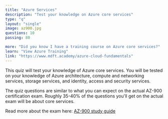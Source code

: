 ```yaml
---
title: "Azure Services"
description: "Test your knowledge on Azure core services"
type: "q"
layout: "single"
image: az900.jpg
questions: 10
passing: 80

more: "Did you know I have a training course on Azure core services?"
learn: "View Azure Training"
link: "https://www.mdft.academy/azure-cloud-fundamentals"
---
```


This quiz will test your knowledge of Azure core services. You will be tested on your knowledge of Azure architecture, compute and networking services, storage services, and identity, access and security services.

The quiz questions are similar to what you can expect on the actual AZ-900 certification exam. Roughly 35-40% of the questions you'll get on the actual exam will be about core services. 

Read more about the exam here: [AZ-900 study guide](https://learn.microsoft.com/en-us/credentials/certifications/resources/study-guides/az-900)
